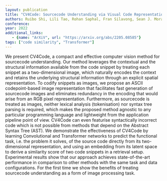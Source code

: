 ```yaml
---
layout: publication
title: "CV4Code: Sourcecode Understanding via Visual Code Representations"
authors: Ruibo Shi, Lili Tao, Rohan Saphal, Fran Silavong, Sean J. Moran
conference:
year: 2022
additional_links:
   - {name: "ArXiV", url: "https://arxiv.org/abs/2205.08585"}
tags: ["code similarity", "Transformer"]
---
```

We present CV4Code, a compact and effective computer vision method for sourcecode understanding. Our method leverages the contextual and the structural information available from the code snippet by treating each snippet as a two-dimensional image, which naturally encodes the context and retains the underlying structural information through an explicit spatial representation. To codify snippets as images, we propose an ASCII codepoint-based image representation that facilitates fast generation of sourcecode images and eliminates redundancy in the encoding that would arise from an RGB pixel representation. Furthermore, as sourcecode is treated as images, neither lexical analysis (tokenisation) nor syntax tree parsing is required, which makes the proposed method agnostic to any particular programming language and lightweight from the application pipeline point of view. CV4Code can even featurise syntactically incorrect code which is not possible from methods that depend on the Abstract Syntax Tree (AST). We demonstrate the effectiveness of CV4Code by learning Convolutional and Transformer networks to predict the functional task, i.e. the problem it solves, of the source code directly from its two-dimensional representation, and using an embedding from its latent space to derive a similarity score of two code snippets in a retrieval setup. Experimental results show that our approach achieves state-of-the-art performance in comparison to other methods with the same task and data configurations. For the first time we show the benefits of treating sourcecode understanding as a form of image processing task.
